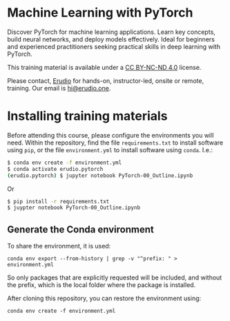 # Machine Learning with PyTorch

Discover PyTorch for machine learning applications. Learn key concepts, build neural networks, and deploy models effectively. Ideal for beginners and experienced practitioners seeking practical skills in deep learning with PyTorch.

This training material is available under a [CC BY-NC-ND 4.0](https://creativecommons.org/licenses/by-nc-nd/4.0/) license.

Please contact, [Erudio](http://erudio.one) for hands-on, instructor-led, onsite or remote, training. Our email is hi@erudio.one.


# Installing training materials

Before attending this course, please configure the environments you will need.  Within the repository, find the file `requirements.txt` to install software using `pip`, or the file `environment.yml` to install software using `conda`.  I.e.:

```bash
$ conda env create -f environment.yml
$ conda activate erudio.pytorch
(erudio.pytorch) $ jupyter notebook PyTorch-00_Outline.ipynb
```

Or

```bash
$ pip install -r requirements.txt
$ juypter notebook PyTorch-00_Outline.ipynb
```

## Generate the Conda environment

To share the environment, it is used:  

```shell
conda env export --from-history | grep -v "^prefix: " > environment.yml
```

So only packages that are explicitly requested will be included, and without the
prefix, which is the local folder where the package is installed.

After cloning this repository, you can restore the environment using:

```shell
conda env create -f environment.yml
```

